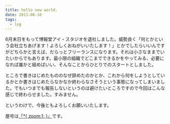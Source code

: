```yaml
---
title: hello new world.
date: 2011-06-16
tags: 
  - log
---
```

6月末日をもって博報堂アイ・スタジオを退社しました。威勢良く「何とかという会社立ちあげます！よろしくおねがいいたします！」とかでしたらいいんですがどちらかと言えば、だらっとフリーランスになります。それは小さなままでいたいからでもあります。最小限の組織でどこまでできるかをやってみる、必要になれば誰かと組めばいい、そんなことからひとりでのスタートとしました。

ところで書きはじめたもののなぜ辞めたのかとか、これから何をしようとしているかとか書きはじめたらなかなか終わらなさそうという事態になってしまいました。でもいつまでも報告しないというのは避けたいところですので今回はこんな感じで終わらせました。すみません。

というわけで、今後ともよろしくお願いいたします。

屋号は<a href="http://zoomone.net">「*{ zoom:1; }」</a>です。
